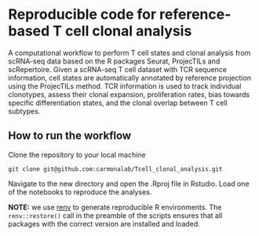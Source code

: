 # Reproducible code for reference-based T cell clonal analysis 

A computational workflow to perform T cell states and clonal analysis from scRNA-seq data based on the R packages Seurat, ProjecTILs and scRepertoire. Given a scRNA-seq T cell dataset with TCR sequence information, cell states are automatically annotated by reference projection using the ProjecTILs method. TCR information is used to track individual clonotypes, assess their clonal expansion, proliferation rates, bias towards specific differentiation states, and the clonal overlap between T cell subtypes. 

## How to run the workflow

Clone the repository to your local machine
```
git clone git@github.com:carmonalab/Tcell_clonal_analysis.git
```

Navigate to the new directory and open the .Rproj file in Rstudio. Load one of the notebooks to reproduce the analyses.

**NOTE:** we use [renv](https://rstudio.github.io/renv/articles/renv.html) to generate reproducible R environments. The `renv::restore()` call in the preamble of the scripts ensures that all packages with the correct version are installed and loaded. 

